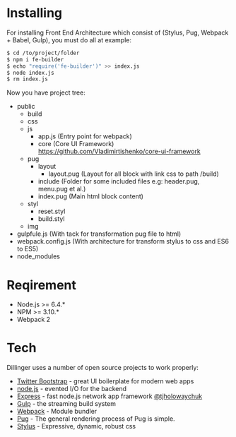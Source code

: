 # Installing
For installing Front End Architecture which consist of (Stylus, Pug, Webpack + Babel, Gulp), you must do all at example:

```sh
$ cd /to/project/folder
$ npm i fe-builder
$ echo "require('fe-builder')" >> index.js
$ node index.js
$ rm index.js
```

Now you have project tree:
- public
    - build
    - css
    - js
        - app.js (Entry point for webpack)
        - core (Core UI Framework) https://github.com/Vladimirtishenko/core-ui-framework
    - pug
        - layout
            - layout.pug (Layout for all block with link css to path /build) 
        - include (Folder for some included files e.g: header.pug, menu.pug et al.)
        - index.pug (Main html block content)
    - styl
        - reset.styl
        - build.styl
    - img
- gulpfule.js (With tack for transformation pug file to html)
- webpack.config.js (With architecture for transform stylus to css and ES6 to ES5)
- node_modules

# Reqirement

- Node.js >= 6.4.*
- NPM >= 3.10.*
- Webpack 2


# Tech

Dillinger uses a number of open source projects to work properly:

* [Twitter Bootstrap] - great UI boilerplate for modern web apps
* [node.js] - evented I/O for the backend
* [Express] - fast node.js network app framework [@tjholowaychuk]
* [Gulp] - the streaming build system
* [Webpack] - Module bundler
* [Pug] - The general rendering process of Pug is simple.
* [Stylus] - Expressive, dynamic, robust css

[//]: # (These are reference links used in the body of this note and get stripped out when the markdown processor does its job. There is no need to format nicely because it shouldn't be seen. Thanks SO - http://stackoverflow.com/questions/4823468/store-comments-in-markdown-syntax)


   [dill]: <https://github.com/joemccann/dillinger>
   [git-repo-url]: <https://github.com/joemccann/dillinger.git>
   [john gruber]: <http://daringfireball.net>
   [df1]: <http://daringfireball.net/projects/markdown/>
   [markdown-it]: <https://github.com/markdown-it/markdown-it>
   [Ace Editor]: <http://ace.ajax.org>
   [node.js]: <http://nodejs.org>
   [Twitter Bootstrap]: <http://twitter.github.com/bootstrap/>
   [jQuery]: <http://jquery.com>
   [@tjholowaychuk]: <http://twitter.com/tjholowaychuk>
   [express]: <http://expressjs.com>
   [AngularJS]: <http://angularjs.org>
   [Gulp]: <http://gulpjs.com>
   [Webpack]: <https://webpack.github.io/>
   [Pug]: <https://pugjs.org/api/getting-started.html>
   [Stylus]: <http://stylus-lang.com/>

